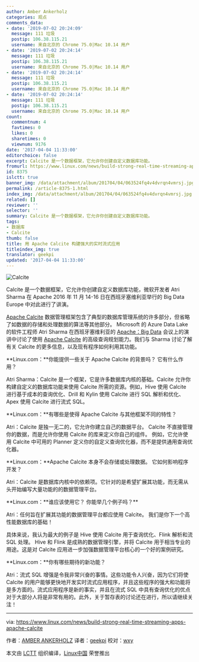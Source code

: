 ```yaml
---
author: Amber Ankerholz
categories: 观点
comments_data:
- date: '2019-07-02 20:24:09'
  message: 111 垃圾
  postip: 106.38.115.21
  username: 来自北京的 Chrome 75.0|Mac 10.14 用户
- date: '2019-07-02 20:24:14'
  message: 111 垃圾
  postip: 106.38.115.21
  username: 来自北京的 Chrome 75.0|Mac 10.14 用户
- date: '2019-07-02 20:24:14'
  message: 111 垃圾
  postip: 106.38.115.21
  username: 来自北京的 Chrome 75.0|Mac 10.14 用户
- date: '2019-07-02 20:24:14'
  message: 111 垃圾
  postip: 106.38.115.21
  username: 来自北京的 Chrome 75.0|Mac 10.14 用户
count:
  commentnum: 4
  favtimes: 0
  likes: 0
  sharetimes: 0
  viewnum: 9176
date: '2017-04-04 11:33:00'
editorchoice: false
excerpt: Calcite 是一个数据框架，它允许你创建自定义数据库功能。
fromurl: https://www.linux.com/news/build-strong-real-time-streaming-apps-apache-calcite
id: 8375
islctt: true
banner_img: /data/attachment/album/201704/04/063524fq4v4dvrqn4vmrsj.jpg
permalink: /article-8375-1.html
index_img: /data/attachment/album/201704/04/063524fq4v4dvrqn4vmrsj.jpg.thumb.jpg
related: []
reviewer: ''
selector: ''
summary: Calcite 是一个数据框架，它允许你创建自定义数据库功能。
tags:
- 数据库
- Calcite
thumb: false
title: 用 Apache Calcite 构建强大的实时流式应用
titleindex_img: true
translator: geekpi
updated: '2017-04-04 11:33:00'
---
```


![Calcite](/data/attachment/album/201704/04/063524fq4v4dvrqn4vmrsj.jpg "Calcite ")


Calcite 是一个数据框架，它允许你创建自定义数据库功能，微软开发者 Atri Sharma 在 Apache 2016 年 11 月 14-16 日在西班牙塞维利亚举行的 Big Data Europe 中对此进行了讲演。


[Apache Calcite](https://calcite.apache.org/) 数据管理框架包含了典型的数据库管理系统的许多部分，但省略了如数据的存储和处理数据的算法等其他部分。 Microsoft 的 Azure Data Lake 的软件工程师 Atri Sharma 在西班牙塞维利亚的 [Apache：Big Data](http://events.linuxfoundation.org/events/apache-big-data-europe) 会议上的演讲中讨论了使用 [Apache Calcite](https://calcite.apache.org/) 的高级查询规划能力。我们与 Sharma 讨论了解有关 Calcite 的更多信息，以及现有程序如何利用其功能。


**Linux.com：**你能提供一些关于 Apache Calcite 的背景吗？ 它有什么作用？


Atri Sharma：Calcite 是一个框架，它是许多数据库内核的基础。Calcite 允许你构建自定义的数据库功能来使用 Calcite 所需的资源。例如，Hive 使用 Calcite 进行基于成本的查询优化、Drill 和 Kylin 使用 Calcite 进行 SQL 解析和优化、Apex 使用 Calcite 进行流式 SQL。


**Linux.com：**有哪些是使得 Apache Calcite 与其他框架不同的特性？


Atri：Calcite 是独一无二的，它允许你建立自己的数据平台。 Calcite 不直接管理你的数据，而是允许你使用 Calcite 的库来定义你自己的组件。 例如，它允许使用 Calcite 中可用的 Planner 定义你的自定义查询优化器，而不是提供通用查询优化器。


**Linux.com：**Apache Calcite 本身不会存储或处理数据。 它如何影响程序开发？


Atri：Calcite 是数据库内核中的依赖项。它针对的是希望扩展其功能，而无需从头开始编写大量功能的的数据管理平台。


**Linux.com：**谁应该使用它？ 你能举几个例子吗？\*\*


Atri：任何旨在扩展其功能的数据管理平台都应使用 Calcite。 我们是你下一个高性能数据库的基础！


具体来说，我认为最大的例子是 Hive 使用 Calcite 用于查询优化、Flink 解析和流 SQL 处理。 Hive 和 Flink 是成熟的数据管理引擎，并将 Calcite 用于相当专业的用途。这是对 Calcite 应用进一步加强数据管理平台核心的一个好的案例研究。


**Linux.com：**你有哪些期待的新功能？


Atri：流式 SQL 增强是令我非常兴奋的事情。这些功能令人兴奋，因为它们将使 Calcite 的用户能够更快地开发实时流式应用程序，并且这些程序的强大和功能将是多方面的。流式应用程序是新的事实，并且在流式 SQL 中具有查询优化的优点对于大部分人将是非常有用的。此外，关于暂存表的讨论还在进行，所以请继续关注！




---


via: <https://www.linux.com/news/build-strong-real-time-streaming-apps-apache-calcite>


作者：[AMBER ANKERHOLZ](https://www.linux.com/users/aankerholz) 译者：[geekpi](https://github.com/geekpi) 校对：[wxy](https://github.com/wxy)


本文由 [LCTT](https://github.com/LCTT/TranslateProject) 组织编译，[Linux中国](https://linux.cn/) 荣誉推出
